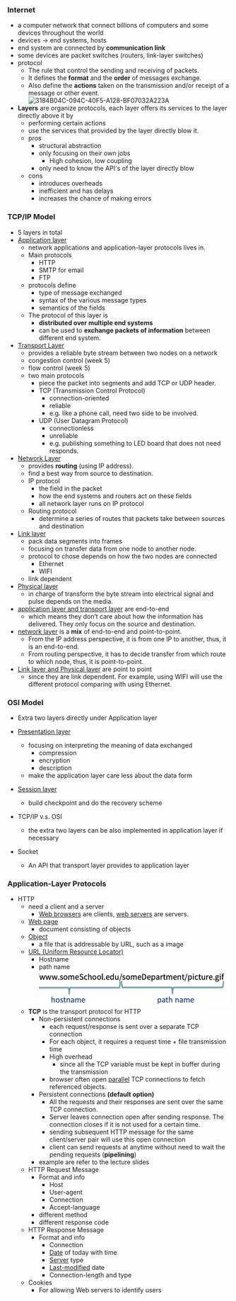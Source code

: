 ### Internet

- a computer network that connect billions of computers and some devices throughout the world
- devices $\rightarrow$ end systems, hosts
- end system are connected  by  **communication link** 
- some devices are packet switches (routers, link-layer switches)
- protocol
  -  The rule that control the sending and receiving of packets.
  -  It defines the **format** and the **order** of messages exchange.
  - Also define the **actions** taken on the transmission and/or receipt of a message or other event.
    ![3184B04C-094C-40F5-A128-BF07032A223A](assets/3184B04C-094C-40F5-A128-BF07032A223A.png)
- **Layers** are organize protocols, each layer offers its services to the layer directly above it by
  - performing certain actions
  - use the services that provided by the layer directly blow it.
  - pros
    - structural abstraction
    - only focusing on their own jobs
      - High cohesion, low coupling
    - only need to know the API's of the layer directly blow
  - cons
    - introduces overheads
    - inefficient and has delays
    - increases the chance of making errors



### TCP/IP Model

- 5 layers in total
- <u>Application layer</u>
  - network applications and application-layer protocols lives in.
  - Main protocols
    - HTTP
    - SMTP for email
    - FTP
  - protocols define
    - type of message exchanged
    - syntax of the various message types
    - semantics of the fields
  - The protocol of this layer is 
    - **distributed over multiple end systems**
    - can be used to **exchange packets of information** between different end system.
- <u>Transport Layer</u>
  - provides a reliable byte stream between two nodes on a network
  - congestion control (week 5)
  - flow control (week 5)
  - two main protocols
    - piece the packet into segments and add TCP or UDP header.
    - TCP (Transmission Control Protocol)
      - connection-oriented
      - reliable
      - e.g. like a phone call, need two side to be involved.
    - UDP (User Datagram Protocol)
      - connectionless
      - unreliable
      - e.g. publishing something to LED board that does not need responds.
- <u>Network Layer</u>
  - provides **routing** (using IP address).
  - find a best way from source to destination.
  - IP protocol
    - the field in the packet
    - how the end systems and routers act on these fields
    - all network layer runs on IP protocol
  - Routing protocol
    - determine a series of routes that packets take between sources and destination
- <u>Link layer</u>
  - pack data segments into frames
  - focusing on transfer data from one node to another node.
  - protocol to chose depends on how the two nodes are connected
    - Ethernet
    - WIFI
  - link dependent
- <u>Physical layer</u>
  - in charge of transform the byte stream into electrical signal and pulse depends on the media.
- <u>application layer and  transport layer</u> are end-to-end
  - which means they don’t care about how the information has delivered. They only focus on the source and destination.
- <u>network layer</u> is a **mix** of end-to-end and point-to-point. 
  - From the IP address perspective, it is from one IP to another, thus, it is an end-to-end. 
  - From routing perspective, it has to decide transfer from which route to which node, thus, it is point-to-point.
- <u>Link layer and Physical layer</u> are point to point
  - since they are link dependent. For example, using WIFI will use the different protocol comparing with using Ethernet.

### OSI Model

- Extra two layers directly under Application layer
- <u>Presentation layer</u>
  - focusing on interpreting the meaning of data exchanged
    - compression
    - encryption
    - description
  - make the application layer care less about the data form
- <u>Session layer</u>
  - build checkpoint and do the recovery scheme

- TCP/IP v.s. OSI
  - the extra two layers can be also implemented in application layer if necessary
- Socket
  - An API that transport layer provides to application layer



### Application-Layer Protocols

- HTTP
  - need a client and a server
    - <u>Web browsers</u> are clients, <u>web servers</u> are servers.
  - <u>Web page</u>
    - document consisting of objects
  - <u>Object</u>
    - a file that is addressable by URL, such as a image
  - <u>URL (Uniform Resource Locator)</u>
    - Hostname
    - path name
      ![image-20190410002725427](assets/image-20190410002725427.png)
  - **TCP** is the transport protocol for HTTP
    - Non-persistent connections
      - each request/response is sent over a separate TCP connection
      - For each object, it requires a request time + file transmission time
      - High overhead
        -  since all the TCP variable must be kept in buffer during the transmission
      - browser often open <u>parallel</u> TCP connections to fetch referenced objects.
    - Persistent connections **(default option)**
      - All the requests and their responses are sent over the same TCP connection.
      - Server leaves connection open after sending response. The connection closes if it is not used for a certain time.
      - sending subsequent HTTP message for the same client/server pair will use this open connection
      - client can send requests at anytime without need to wait the pending requests (**pipelining**)
    - example are refer to the lecture slides
  - HTTP Request Message
    - Format and info
      - Host
      - User-agent
      - Connection
      - Accept-language
    - different method
    - different response code
  - HTTP Response Message
    - Format and info
      - Connection
      - <u>Date</u> of today with time
      - <u>Server</u> type
      - <u>Last-modified</u> date
      - Connection-length and type
  - Cookies
    - For allowing Web servers to identify users
